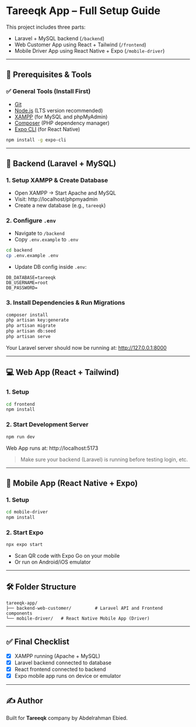 
# Tareeqk App – Full Setup Guide

This project includes three parts:
- Laravel + MySQL backend (`/backend`)
- Web Customer App using React + Tailwind (`/frontend`)
- Mobile Driver App using React Native + Expo (`/mobile-driver`)

---

## 🧰 Prerequisites & Tools

### ✅ General Tools (Install First)
- [Git](https://git-scm.com/)
- [Node.js](https://nodejs.org/) (LTS version recommended)
- [XAMPP](https://www.apachefriends.org/index.html) (for MySQL and phpMyAdmin)
- [Composer](https://getcomposer.org/) (PHP dependency manager)
- [Expo CLI](https://docs.expo.dev/get-started/installation/) (for React Native)

```bash
npm install -g expo-cli
```

---

## 🔧 Backend (Laravel + MySQL)

### 1. Setup XAMPP & Create Database
- Open XAMPP → Start Apache and MySQL
- Visit: http://localhost/phpmyadmin
- Create a new database (e.g., `tareeqk`)

### 2. Configure `.env`
- Navigate to `/backend`
- Copy `.env.example` to `.env`
```bash
cd backend
cp .env.example .env
```

- Update DB config inside `.env`:
```env
DB_DATABASE=tareeqk
DB_USERNAME=root
DB_PASSWORD=
```

### 3. Install Dependencies & Run Migrations
```bash
composer install
php artisan key:generate
php artisan migrate
php artisan db:seed
php artisan serve
```

Your Laravel server should now be running at: http://127.0.0.1:8000

---

## 💻 Web App (React + Tailwind)

### 1. Setup
```bash
cd frontend
npm install
```

### 2. Start Development Server
```bash
npm run dev
```

Web App runs at: http://localhost:5173

> Make sure your backend (Laravel) is running before testing login, etc.

---

## 📱 Mobile App (React Native + Expo)

### 1. Setup
```bash
cd mobile-driver
npm install
```

### 2. Start Expo
```bash
npx expo start
```

- Scan QR code with Expo Go on your mobile
- Or run on Android/iOS emulator

---

## 🛠 Folder Structure

```
tareeqk-app/
├── backend-web-customer/         # Laravel API and Frontend components
└── mobile-driver/   # React Native Mobile App (Driver)
```

---

## ✅ Final Checklist

- [x] XAMPP running (Apache + MySQL)
- [x] Laravel backend connected to database
- [x] React frontend connected to backend
- [x] Expo mobile app runs on device or emulator

---

## ✍️ Author
Built for **Tareeqk** company by Abdelrahman Ebied.
